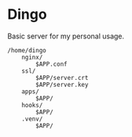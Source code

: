 # Dingo

Basic server for my personal usage.

```
/home/dingo
    nginx/
        $APP.conf
    ssl/
        $APP/server.crt
        $APP/server.key
    apps/
        $APP/
    hooks/
        $APP/
    .venv/
        $APP/
```
